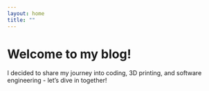 ```yaml
---
layout: home
title: ""
---
```


<h1>Welcome to my blog!</h1>
I decided to share my journey into coding, 3D printing, and software engineering - let’s dive in together!
